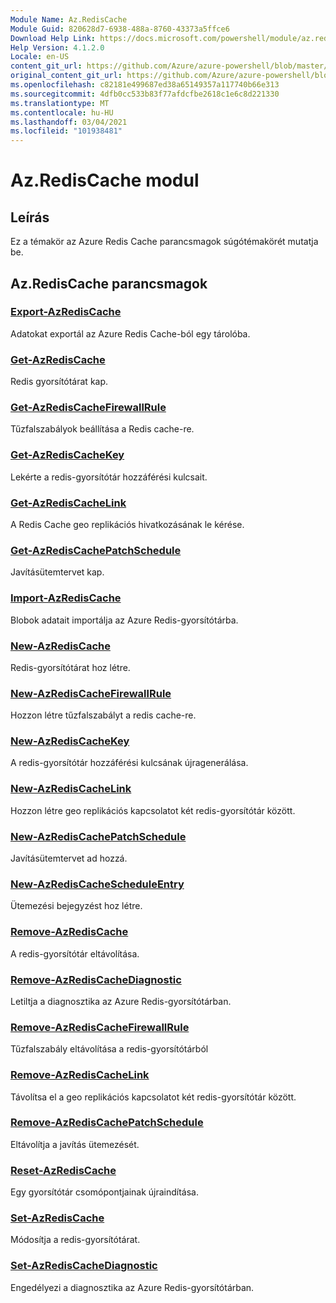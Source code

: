 ```yaml
---
Module Name: Az.RedisCache
Module Guid: 820628d7-6938-488a-8760-43373a5ffce6
Download Help Link: https://docs.microsoft.com/powershell/module/az.rediscache
Help Version: 4.1.2.0
Locale: en-US
content_git_url: https://github.com/Azure/azure-powershell/blob/master/src/RedisCache/RedisCache/help/Az.RedisCache.md
original_content_git_url: https://github.com/Azure/azure-powershell/blob/master/src/RedisCache/RedisCache/help/Az.RedisCache.md
ms.openlocfilehash: c82181e499687ed38a65149357a117740b66e313
ms.sourcegitcommit: 4dfb0cc533b83f77afdcfbe2618c1e6c8d221330
ms.translationtype: MT
ms.contentlocale: hu-HU
ms.lasthandoff: 03/04/2021
ms.locfileid: "101938481"
---
```

# Az.RedisCache modul
## Leírás
Ez a témakör az Azure Redis Cache parancsmagok súgótémakörét mutatja be.

## Az.RedisCache parancsmagok
### [Export-AzRedisCache](Export-AzRedisCache.md)
Adatokat exportál az Azure Redis Cache-ból egy tárolóba.

### [Get-AzRedisCache](Get-AzRedisCache.md)
Redis gyorsítótárat kap.

### [Get-AzRedisCacheFirewallRule](Get-AzRedisCacheFirewallRule.md)
Tűzfalszabályok beállítása a Redis cache-re.

### [Get-AzRedisCacheKey](Get-AzRedisCacheKey.md)
Lekérte a redis-gyorsítótár hozzáférési kulcsait.

### [Get-AzRedisCacheLink](Get-AzRedisCacheLink.md)
A Redis Cache geo replikációs hivatkozásának le kérése.

### [Get-AzRedisCachePatchSchedule](Get-AzRedisCachePatchSchedule.md)
Javításütemtervet kap.

### [Import-AzRedisCache](Import-AzRedisCache.md)
Blobok adatait importálja az Azure Redis-gyorsítótárba.

### [New-AzRedisCache](New-AzRedisCache.md)
Redis-gyorsítótárat hoz létre.

### [New-AzRedisCacheFirewallRule](New-AzRedisCacheFirewallRule.md)
Hozzon létre tűzfalszabályt a redis cache-re.

### [New-AzRedisCacheKey](New-AzRedisCacheKey.md)
A redis-gyorsítótár hozzáférési kulcsának újragenerálása.

### [New-AzRedisCacheLink](New-AzRedisCacheLink.md)
Hozzon létre geo replikációs kapcsolatot két redis-gyorsítótár között.

### [New-AzRedisCachePatchSchedule](New-AzRedisCachePatchSchedule.md)
Javításütemtervet ad hozzá.

### [New-AzRedisCacheScheduleEntry](New-AzRedisCacheScheduleEntry.md)
Ütemezési bejegyzést hoz létre.

### [Remove-AzRedisCache](Remove-AzRedisCache.md)
A redis-gyorsítótár eltávolítása.

### [Remove-AzRedisCacheDiagnostic](Remove-AzRedisCacheDiagnostic.md)
Letiltja a diagnosztika az Azure Redis-gyorsítótárban.

### [Remove-AzRedisCacheFirewallRule](Remove-AzRedisCacheFirewallRule.md)
Tűzfalszabály eltávolítása a redis-gyorsítótárból

### [Remove-AzRedisCacheLink](Remove-AzRedisCacheLink.md)
Távolítsa el a geo replikációs kapcsolatot két redis-gyorsítótár között.

### [Remove-AzRedisCachePatchSchedule](Remove-AzRedisCachePatchSchedule.md)
Eltávolítja a javítás ütemezését.

### [Reset-AzRedisCache](Reset-AzRedisCache.md)
Egy gyorsítótár csomópontjainak újraindítása.

### [Set-AzRedisCache](Set-AzRedisCache.md)
Módosítja a redis-gyorsítótárat.

### [Set-AzRedisCacheDiagnostic](Set-AzRedisCacheDiagnostic.md)
Engedélyezi a diagnosztika az Azure Redis-gyorsítótárban.

